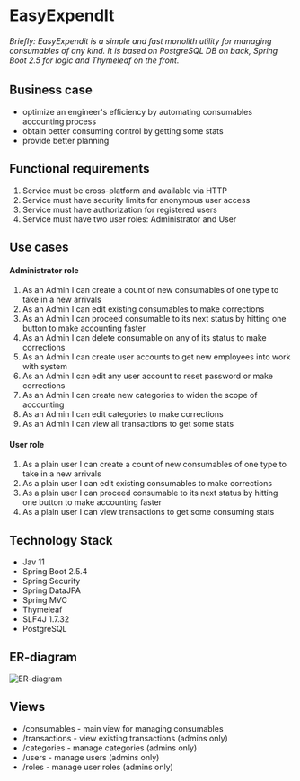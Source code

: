 # EasyExpendIt

###### Briefly: EasyExpendit is a simple and fast monolith utility for managing consumables of any kind. It is based on PostgreSQL DB on back, Spring Boot 2.5 for logic and Thymeleaf on the front.

## Business case
- optimize an engineer's efficiency by automating consumables accounting process
- obtain better consuming control by getting some stats
- provide better planning

## Functional requirements
1. Service must be cross-platform and available via HTTP
2. Service must have security limits for anonymous user access
3. Service must have authorization for registered users
4. Service must have two user roles: Administrator and User 

## Use cases
#### Administrator role
1. As an Admin I can create a count of new consumables of one type to take in a new arrivals
2. As an Admin I can edit existing consumables to make corrections  
3. As an Admin I can proceed consumable to its next status by hitting one button to make accounting faster
4. As an Admin I can delete consumable on any of its status to make corrections
5. As an Admin I can create user accounts to get new employees into work with system 
6. As an Admin I can edit any user account to reset password or make corrections
7. As an Admin I can create new categories to widen the scope of accounting
8. As an Admin I can edit categories to make corrections
9. As an Admin I can view all transactions to get some stats

#### User role
1. As a plain user I can create a count of new consumables of one type to take in a new arrivals
2. As a plain user I can edit existing consumables to make corrections
3. As a plain user I can proceed consumable to its next status by hitting one button to make accounting faster
4. As a plain user I can view transactions to get some consuming stats

## Technology Stack
- Jav 11
- Spring Boot 2.5.4
- Spring Security
- Spring DataJPA
- Spring MVC
- Thymeleaf
- SLF4J 1.7.32
- PostgreSQL

## ER-diagram
![ER-diagram](https://user-images.githubusercontent.com/37121361/144762995-e663dd3a-a625-4030-a8e5-23ada26ca8a7.JPG)

## Views
* /consumables - main view for managing consumables
* /transactions - view existing transactions (admins only)
* /categories - manage categories (admins only)
* /users - manage users (admins only)
* /roles - manage user roles (admins only)
